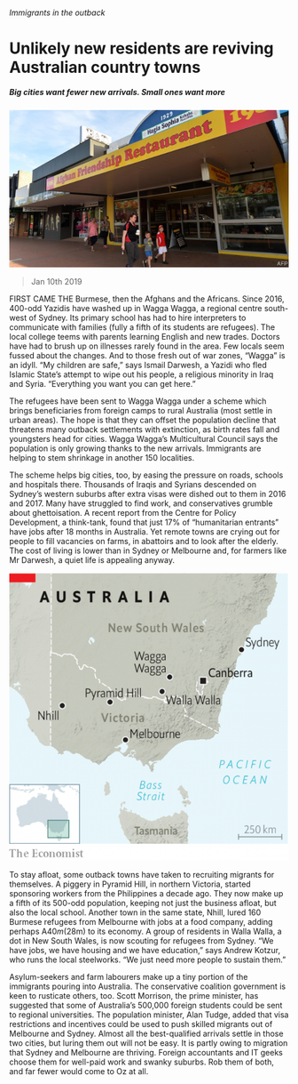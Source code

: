 ###### Immigrants in the outback

# Unlikely new residents are reviving Australian country towns 

##### Big cities want fewer new arrivals. Small ones want more 

![image](images/20190112_asp003.jpg) 

> Jan 10th 2019 

 

FIRST CAME THE Burmese, then the Afghans and the Africans. Since 2016, 400-odd Yazidis have washed up in Wagga Wagga, a regional centre south-west of Sydney. Its primary school has had to hire interpreters to communicate with families (fully a fifth of its students are refugees). The local college teems with parents learning English and new trades. Doctors have had to brush up on illnesses rarely found in the area. Few locals seem fussed about the changes. And to those fresh out of war zones, “Wagga” is an idyll. “My children are safe,” says Ismail Darwesh, a Yazidi who fled Islamic State’s attempt to wipe out his people, a religious minority in Iraq and Syria. “Everything you want you can get here.” 

The refugees have been sent to Wagga Wagga under a scheme which brings beneficiaries from foreign camps to rural Australia (most settle in urban areas). The hope is that they can offset the population decline that threatens many outback settlements with extinction, as birth rates fall and youngsters head for cities. Wagga Wagga’s Multicultural Council says the population is only growing thanks to the new arrivals. Immigrants are helping to stem shrinkage in another 150 localities. 

The scheme helps big cities, too, by easing the pressure on roads, schools and hospitals there. Thousands of Iraqis and Syrians descended on Sydney’s western suburbs after extra visas were dished out to them in 2016 and 2017. Many have struggled to find work, and conservatives grumble about ghettoisation. A recent report from the Centre for Policy Development, a think-tank, found that just 17% of “humanitarian entrants” have jobs after 18 months in Australia. Yet remote towns are crying out for people to fill vacancies on farms, in abattoirs and to look after the elderly. The cost of living is lower than in Sydney or Melbourne and, for farmers like Mr Darwesh, a quiet life is appealing anyway. 

![image](images/20190112_ASM995.png) 

To stay afloat, some outback towns have taken to recruiting migrants for themselves. A piggery in Pyramid Hill, in northern Victoria, started sponsoring workers from the Philippines a decade ago. They now make up a fifth of its 500-odd population, keeping not just the business afloat, but also the local school. Another town in the same state, Nhill, lured 160 Burmese refugees from Melbourne with jobs at a food company, adding perhaps A$40m ($28m) to its economy. A group of residents in Walla Walla, a dot in New South Wales, is now scouting for refugees from Sydney. “We have jobs, we have housing and we have education,” says Andrew Kotzur, who runs the local steelworks. “We just need more people to sustain them.” 

Asylum-seekers and farm labourers make up a tiny portion of the immigrants pouring into Australia. The conservative coalition government is keen to rusticate others, too. Scott Morrison, the prime minister, has suggested that some of Australia’s 500,000 foreign students could be sent to regional universities. The population minister, Alan Tudge, added that visa restrictions and incentives could be used to push skilled migrants out of Melbourne and Sydney. Almost all the best-qualified arrivals settle in those two cities, but luring them out will not be easy. It is partly owing to migration that Sydney and Melbourne are thriving. Foreign accountants and IT geeks choose them for well-paid work and swanky suburbs. Rob them of both, and far fewer would come to Oz at all. 

